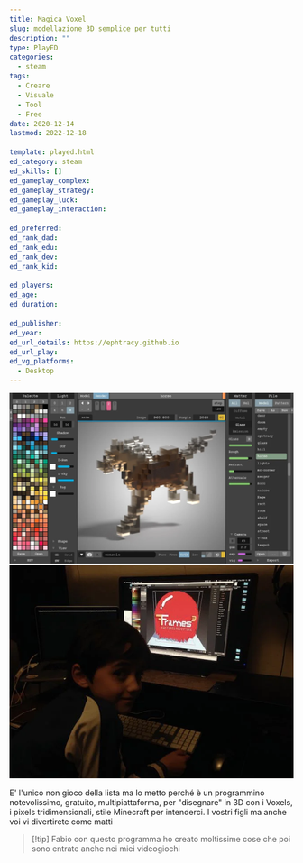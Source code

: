 ```yaml
---
title: Magica Voxel
slug: modellazione 3D semplice per tutti
description: ""
type: PlayED
categories:
  - steam
tags:
  - Creare
  - Visuale
  - Tool
  - Free
date: 2020-12-14
lastmod: 2022-12-18

template: played.html
ed_category: steam
ed_skills: []
ed_gameplay_complex: 
ed_gameplay_strategy: 
ed_gameplay_luck: 
ed_gameplay_interaction: 

ed_preferred: 
ed_rank_dad: 
ed_rank_edu: 
ed_rank_dev: 
ed_rank_kid: 

ed_players: 
ed_age: 
ed_duration: 

ed_publisher: 
ed_year: 
ed_url_details: https://ephtracy.github.io
ed_url_play: 
ed_vg_platforms:
  - Desktop
---
```


![](../../assets/img/played/steam/magica_voxel.webp)
![](../../assets/img/played/steam/magica_voxel_2.webp)

E' l'unico non gioco della lista ma lo metto perché è un programmino notevolissimo, gratuito, multipiattaforma, per "disegnare" in 3D con i Voxels, i pixels tridimensionali, stile Minecraft per intenderci.
I vostri figli ma anche voi vi divertirete come matti

> [!tip] Fabio
> con questo programma ho creato moltissime cose che poi sono entrate anche nei miei videogiochi
